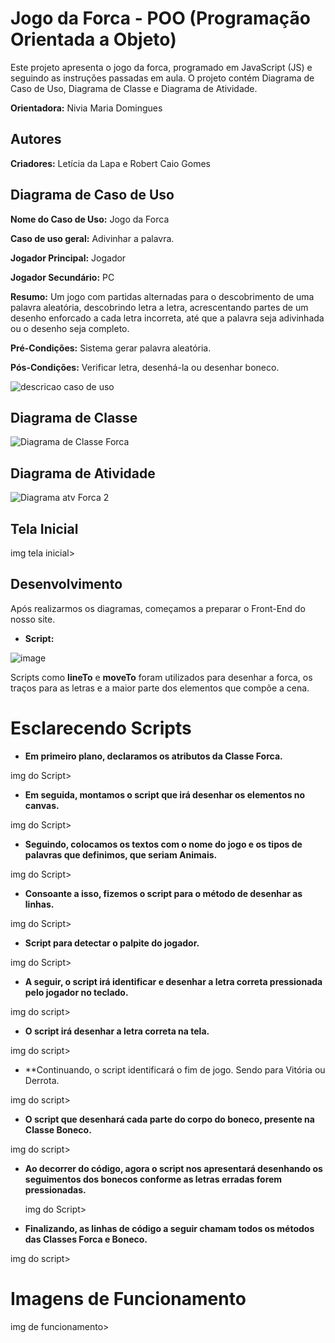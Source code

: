 # Jogo da Forca - POO (Programação Orientada a Objeto)
Este projeto apresenta o jogo da forca, programado em JavaScript (JS) e seguindo as instruções passadas em aula. O projeto contém Diagrama de Caso de Uso, Diagrama de Classe e Diagrama de Atividade.

**Orientadora:** Nivia Maria Domingues

## Autores
**Criadores:** Letícia da Lapa e Robert Caio Gomes

## Diagrama de Caso de Uso
**Nome do Caso de Uso:** Jogo da Forca

**Caso de uso geral:** Adivinhar a palavra.

**Jogador Principal:** Jogador

**Jogador Secundário:** PC

**Resumo:** Um jogo com partidas alternadas para o descobrimento de uma palavra aleatória, descobrindo letra a letra, acrescentando partes de um desenho enforcado a cada letra incorreta, até que a palavra seja adivinhada ou o desenho seja completo. 

**Pré-Condições:** Sistema gerar palavra aleatória.

**Pós-Condições:** Verificar letra, desenhá-la ou desenhar boneco.

![descricao caso de uso](https://github.com/Rob3rt2/NForca/assets/128638269/38b319bc-b09e-4451-af24-7437a55e459d)

## Diagrama de Classe

![Diagrama de Classe Forca](https://github.com/Rob3rt2/NForca/assets/128638269/b367e284-ffea-423d-b7f5-0b78c3a0b547)

## Diagrama de Atividade

![Diagrama atv Forca 2](https://github.com/Rob3rt2/NForca/assets/128638269/c671d25a-f95c-4de2-a74c-327bf3e634a6)

## Tela Inicial 

img tela inicial>

## Desenvolvimento 
Após realizarmos os diagramas, começamos a preparar o Front-End do nosso site. 
- **Script:**

![image](https://github.com/Rob3rt2/NForca/assets/127865166/26fa5ee7-662e-4d7a-b14c-17744907df49)

Scripts como **lineTo** e **moveTo** foram utilizados para desenhar a forca, os traços para as letras e a maior parte dos elementos que compõe a cena.

# Esclarecendo Scripts 

- **Em primeiro plano, declaramos os atributos da Classe Forca.**

img do Script>

- **Em seguida, montamos o script que irá desenhar os elementos no canvas.**

img do Script>

- **Seguindo, colocamos os textos com o nome do jogo e os tipos de palavras que definimos, que seriam Animais.**

img do Script>

- **Consoante a isso, fizemos o script para o método de desenhar as linhas.**

img do Script>

- **Script para detectar o palpite do jogador.**

img do Script> 

- **A seguir, o script irá identificar e desenhar a letra correta pressionada pelo jogador no teclado.** 

img do script>

- **O script irá desenhar a letra correta na tela.**

img do script> 

- **Continuando, o script identificará o fim de jogo. Sendo para Vitória ou Derrota.

img do script> 

- **O script que desenhará cada parte do corpo do boneco, presente na Classe Boneco.**

img do script> 

- **Ao decorrer do código, agora o script nos apresentará desenhando os seguimentos dos bonecos conforme as letras erradas forem pressionadas.**

  img do Script>

- **Finalizando, as linhas de código a seguir chamam todos os métodos das Classes Forca e Boneco.**

img do script> 

# Imagens de Funcionamento 

img de funcionamento> 

